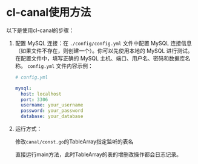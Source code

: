 # cl-canal使用方法

以下是使用cl-canal的步骤：

1. 配置 MySQL 连接：在 `./config/config.yml` 文件中配置 MySQL 连接信息（如果文件不存在，则创建一个）。你可以先使用本地的 MySQL 进行测试。
   在配置文件中，填写正确的 MySQL 主机、端口、用户名、密码和数据库名称。
   `config.yml` 文件内容示例：
   ```yaml
   # config.yml
   
   mysql:
     host: localhost
     port: 3306
     username: your_username
     password: your_password
     database: your_database
   ```

2. 运行方式：

   修改`canal/const.go`的TableArray指定监听的表名

   直接运行main方法，此时TableArray的表的增删改操作都会日志记录。
